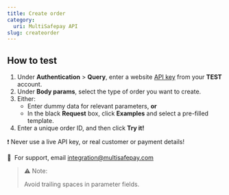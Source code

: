 ```yaml
---
title: Create order
category:
  uri: MultiSafepay API
slug: createorder
---
```


## How to test

1. Under **Authentication** > **Query**, enter a website [API key](/docs/sites#site-id-api-key-and-security-code) from your **TEST** account.
2. Under **Body params**, select the type of order you want to create.
3. Either:
    - Enter dummy data for relevant parameters, **or**
    - In the black **Request** box, click **Examples** and select a pre-filled template.
4. Enter a unique order ID, and then click **Try it!**

❗️ Never use a live API key, or real customer or payment details!

💬  For support, email [integration@multisafepay.com](mailto:integration@multisafepay.com)

>⚠️ Note:
>
> Avoid trailing spaces in parameter fields.

<style>

  .APIRequest-menu1BgeDnE-FReE {
    max-height: 400px;
    overflow-y: auto;
  }
  
  .APIRequest-menu1BgeDnE-FReE::-webkit-scrollbar {
    width: 8px;
  }
  
  .APIRequest-menu1BgeDnE-FReE::-webkit-scrollbar-track {
    background: #2d3748;
    border-radius: 4px;
  }
  
  .APIRequest-menu1BgeDnE-FReE::-webkit-scrollbar-thumb {
    background: #4a5568;
    border-radius: 4px;
  }
  
  .APIRequest-menu1BgeDnE-FReE::-webkit-scrollbar-thumb:hover {
    background: #718096;
  }
</style>
